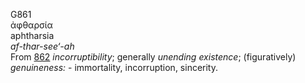 G861  
ἀφθαρσία  
aphtharsia  
*af-thar-see‘-ah*  
From [862](g0862) *incorruptibility*; generally *unending* *existence*;
(figuratively) *genuineness:* - immortality, incorruption, sincerity.  
